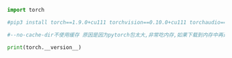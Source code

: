 
<BlogInfo id="8" title="1.pytorch安装" author="白日梦想猿" pv=0 read_times=0 pre_cost_time="0分13秒" category="人工智能" tag_list="['人工智能']" create_time="2021.07.14 15:16:03" update_time="2022.11.27 23:08:55" />

```python
import torch

#pip3 install torch==1.9.0+cu111 torchvision==0.10.0+cu111 torchaudio===0.9.0 -f https://download.pytorch.org/whl/torch_stable.html --no-cache-dir

#--no-cache-dir不使用缓存 原因是因为pytorch包太大,非常吃内存,如果下载到内存中再进行安装时,可能会出现内存溢出,报出MemoryError的错误

print(torch.__version__)
```
